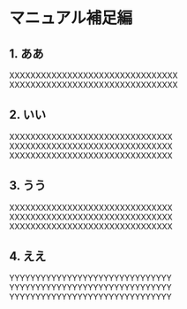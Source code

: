 # マニュアル補足編
## 1. ああ
XXXXXXXXXXXXXXXXXXXXXXXXXXXXXXXX<br>
XXXXXXXXXXXXXXXXXXXXXXXXXXXXXXXX<br>
## 2. いい
XXXXXXXXXXXXXXXXXXXXXXXXXXXXXXX<br>
XXXXXXXXXXXXXXXXXXXXXXXXXXXXXXX<br>
XXXXXXXXXXXXXXXXXXXXXXXXXXXXXXX<br>
## 3. うう
XXXXXXXXXXXXXXXXXXXXXXXXXXXXXXX<br>
XXXXXXXXXXXXXXXXXXXXXXXXXXXXXXX<br>
XXXXXXXXXXXXXXXXXXXXXXXXXXXXXXX<br>
## 4. ええ
YYYYYYYYYYYYYYYYYYYYYYYYYYYYYYY<br>
YYYYYYYYYYYYYYYYYYYYYYYYYYYYYYY<br>
YYYYYYYYYYYYYYYYYYYYYYYYYYYYYYY<br>